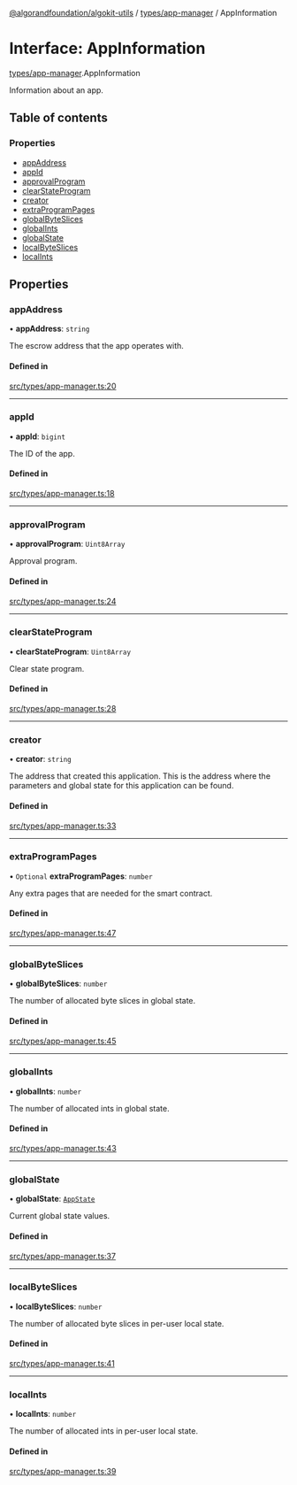 [@algorandfoundation/algokit-utils](../README.md) / [types/app-manager](../modules/types_app_manager.md) / AppInformation

# Interface: AppInformation

[types/app-manager](../modules/types_app_manager.md).AppInformation

Information about an app.

## Table of contents

### Properties

- [appAddress](types_app_manager.AppInformation.md#appaddress)
- [appId](types_app_manager.AppInformation.md#appid)
- [approvalProgram](types_app_manager.AppInformation.md#approvalprogram)
- [clearStateProgram](types_app_manager.AppInformation.md#clearstateprogram)
- [creator](types_app_manager.AppInformation.md#creator)
- [extraProgramPages](types_app_manager.AppInformation.md#extraprogrampages)
- [globalByteSlices](types_app_manager.AppInformation.md#globalbyteslices)
- [globalInts](types_app_manager.AppInformation.md#globalints)
- [globalState](types_app_manager.AppInformation.md#globalstate)
- [localByteSlices](types_app_manager.AppInformation.md#localbyteslices)
- [localInts](types_app_manager.AppInformation.md#localints)

## Properties

### appAddress

• **appAddress**: `string`

The escrow address that the app operates with.

#### Defined in

[src/types/app-manager.ts:20](https://github.com/algorandfoundation/algokit-utils-ts/blob/main/src/types/app-manager.ts#L20)

___

### appId

• **appId**: `bigint`

The ID of the app.

#### Defined in

[src/types/app-manager.ts:18](https://github.com/algorandfoundation/algokit-utils-ts/blob/main/src/types/app-manager.ts#L18)

___

### approvalProgram

• **approvalProgram**: `Uint8Array`

Approval program.

#### Defined in

[src/types/app-manager.ts:24](https://github.com/algorandfoundation/algokit-utils-ts/blob/main/src/types/app-manager.ts#L24)

___

### clearStateProgram

• **clearStateProgram**: `Uint8Array`

Clear state program.

#### Defined in

[src/types/app-manager.ts:28](https://github.com/algorandfoundation/algokit-utils-ts/blob/main/src/types/app-manager.ts#L28)

___

### creator

• **creator**: `string`

The address that created this application. This is the address where the
parameters and global state for this application can be found.

#### Defined in

[src/types/app-manager.ts:33](https://github.com/algorandfoundation/algokit-utils-ts/blob/main/src/types/app-manager.ts#L33)

___

### extraProgramPages

• `Optional` **extraProgramPages**: `number`

Any extra pages that are needed for the smart contract.

#### Defined in

[src/types/app-manager.ts:47](https://github.com/algorandfoundation/algokit-utils-ts/blob/main/src/types/app-manager.ts#L47)

___

### globalByteSlices

• **globalByteSlices**: `number`

The number of allocated byte slices in global state.

#### Defined in

[src/types/app-manager.ts:45](https://github.com/algorandfoundation/algokit-utils-ts/blob/main/src/types/app-manager.ts#L45)

___

### globalInts

• **globalInts**: `number`

The number of allocated ints in global state.

#### Defined in

[src/types/app-manager.ts:43](https://github.com/algorandfoundation/algokit-utils-ts/blob/main/src/types/app-manager.ts#L43)

___

### globalState

• **globalState**: [`AppState`](types_app.AppState.md)

Current global state values.

#### Defined in

[src/types/app-manager.ts:37](https://github.com/algorandfoundation/algokit-utils-ts/blob/main/src/types/app-manager.ts#L37)

___

### localByteSlices

• **localByteSlices**: `number`

The number of allocated byte slices in per-user local state.

#### Defined in

[src/types/app-manager.ts:41](https://github.com/algorandfoundation/algokit-utils-ts/blob/main/src/types/app-manager.ts#L41)

___

### localInts

• **localInts**: `number`

The number of allocated ints in per-user local state.

#### Defined in

[src/types/app-manager.ts:39](https://github.com/algorandfoundation/algokit-utils-ts/blob/main/src/types/app-manager.ts#L39)
